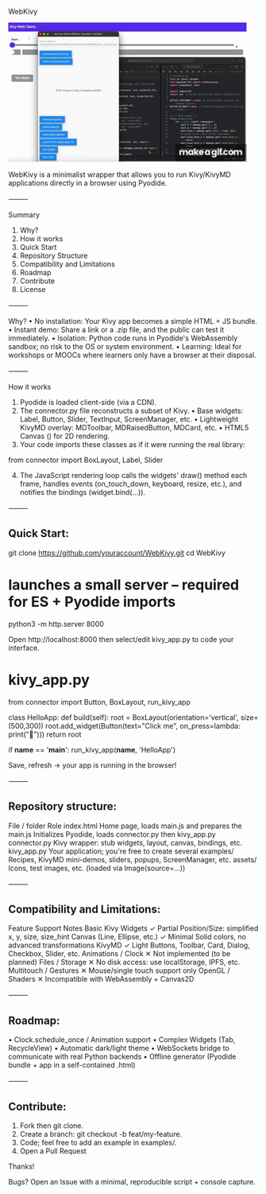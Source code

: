 WebKivy


![Aperçu WebKivy](WebKivy_Example_presentation.gif)


WebKivy is a minimalist wrapper that allows you to run Kivy/KivyMD applications directly in a browser using Pyodide.

⸻

Summary
1. Why?
2. How it works
3. Quick Start
4. Repository Structure
5. Compatibility and Limitations
6. Roadmap
7. Contribute
8. License

⸻

Why?
• No installation: Your Kivy app becomes a simple HTML + JS bundle.
• Instant demo: Share a link or a .zip file, and the public can test it immediately.
• Isolation: Python code runs in Pyodide's WebAssembly sandbox; no risk to the OS or system environment.
• Learning: Ideal for workshops or MOOCs where learners only have a browser at their disposal.

⸻

How it works
1. Pyodide is loaded client-side (via a CDN).
2. The connector.py file reconstructs a subset of Kivy.
• Base widgets: Label, Button, Slider, TextInput, ScreenManager, etc.
• Lightweight KivyMD overlay: MDToolbar, MDRaisedButton, MDCard, etc.
• HTML5 Canvas (<canvas id="kivy-canvas">) for 2D rendering.
3. Your code imports these classes as if it were running the real library:

from connector import BoxLayout, Label, Slider

4. The JavaScript rendering loop calls the widgets' draw() method each frame, handles events (on_touch_down, keyboard, resize, etc.), and notifies the bindings (widget.bind(...)).

⸻

## Quick Start:

git clone https://github.com/youraccount/WebKivy.git
cd WebKivy
# launches a small server – required for ES + Pyodide imports
python3 -m http.server 8000

Open http://localhost:8000 then select/edit kivy_app.py to code your interface.

# kivy_app.py
from connector import Button, BoxLayout, run_kivy_app

class HelloApp:
def build(self):
root = BoxLayout(orientation='vertical', size=(500,300))
root.add_widget(Button(text="Click me", on_press=lambda: print("🎉")))
return root

if __name__ == '__main__':
run_kivy_app(__name__, 'HelloApp')

Save, refresh → your app is running in the browser!

⸻

## Repository structure:

File / folder Role
index.html Home page, loads main.js and prepares the <canvas>
main.js Initializes Pyodide, loads connector.py then kivy_app.py
connector.py Kivy wrapper: stub widgets, layout, canvas, bindings, etc.
kivy_app.py Your application; you're free to create several
examples/ Recipes, KivyMD mini-demos, sliders, popups, ScreenManager, etc.
assets/ Icons, test images, etc. (loaded via Image(source=...))

⸻

## Compatibility and Limitations:

Feature Support Notes
Basic Kivy Widgets ✓ Partial Position/Size: simplified x, y, size, size_hint
Canvas (Line, Ellipse, etc.) ✓ Minimal Solid colors, no advanced transformations
KivyMD ✓ Light Buttons, Toolbar, Card, Dialog, Checkbox, Slider, etc.
Animations / Clock ✕ Not implemented (to be planned)
Files / Storage ✕ No disk access: use localStorage, IPFS, etc.
Multitouch / Gestures ✕ Mouse/single touch support only
OpenGL / Shaders ✕ Incompatible with WebAssembly + Canvas2D

⸻

## Roadmap:
• Clock.schedule_once / Animation support
• Complex Widgets (Tab, RecycleView)
• Automatic dark/light theme
• WebSockets bridge to communicate with real Python backends
• Offline generator (Pyodide bundle + app in a self-contained .html)

⸻

## Contribute:
1. Fork then git clone.
2. Create a branch: git checkout -b feat/my-feature.
3. Code; feel free to add an example in examples/.
4. Open a Pull Request

Thanks!

Bugs? Open an Issue with a minimal, reproducible script + console capture.
